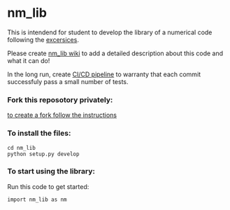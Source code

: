 # nm_lib

This is intendend for student to develop the library of a numerical code following the [excersices](https://gitlab.com/ast5110_course/ast5110). 

Please create [nm_lib wiki](https://gitlab.com/ast5110_course/nm_lib/-/wikis/home) to add a detailed description about this code and what it can do!

In the long run, create [CI/CD pipeline](https://gitlab.com/ast5110_course/nm_lib/-/pipelines) to warranty that each commit successfuly pass a small number of tests. 

### Fork this reposotory privately:  
[to create a fork follow the instructions](https://docs.gitlab.com/ee/user/project/repository/forking_workflow.html)

### To install the files:
```
cd nm_lib
python setup.py develop
```

### To start using the library:
Run this code to get started:
```
import nm_lib as nm
```
